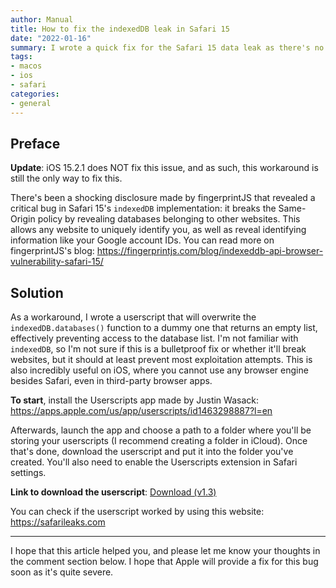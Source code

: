 ```yaml
---
author: Manual
title: How to fix the indexedDB leak in Safari 15
date: "2022-01-16"
summary: I wrote a quick fix for the Safari 15 data leak as there's no patch for it yet, here's how to apply it.
tags: 
- macos
- ios
- safari
categories:
- general
---
```


## Preface

**Update**: iOS 15.2.1 does NOT fix this issue, and as such, this workaround is still the only way to fix this.

There's been a shocking disclosure made by fingerprintJS that revealed a critical bug in Safari 15's `indexedDB` implementation: it breaks the Same-Origin policy by revealing databases belonging to other websites. This allows any website to uniquely identify you, as well as reveal identifying information like your Google account IDs. You can read more on fingerprintJS's blog: <https://fingerprintjs.com/blog/indexeddb-api-browser-vulnerability-safari-15/>

## Solution

As a workaround, I wrote a userscript that will overwrite the `indexedDB.databases()` function to a dummy one that returns an empty list, effectively preventing access to the database list. I'm not familiar with `indexedDB`, so I'm not sure if this is a bulletproof fix or whether it'll break websites, but it should at least prevent most exploitation attempts. This is also incredibly useful on iOS, where you cannot use any browser engine besides Safari, even in third-party browser apps.

**To start**, install the Userscripts app made by Justin Wasack: <https://apps.apple.com/us/app/userscripts/id1463298887?l=en>

Afterwards, launch the app and choose a path to a folder where you'll be storing your userscripts (I recommend creating a folder in iCloud). Once that's done, download the userscript and put it into the folder you've created. You'll also need to enable the Userscripts extension in Safari settings.

**Link to download the userscript**: <a href="/post_files/fix-indexdb-leak-in-safari-15/fix_indexdb_leak_safari15.user.js" download>Download (v1.3)</a>

You can check if the userscript worked by using this website: <https://safarileaks.com>

---

I hope that this article helped you, and please let me know your thoughts in the comment section below. I hope that Apple will provide a fix for this bug soon as it's quite severe.
